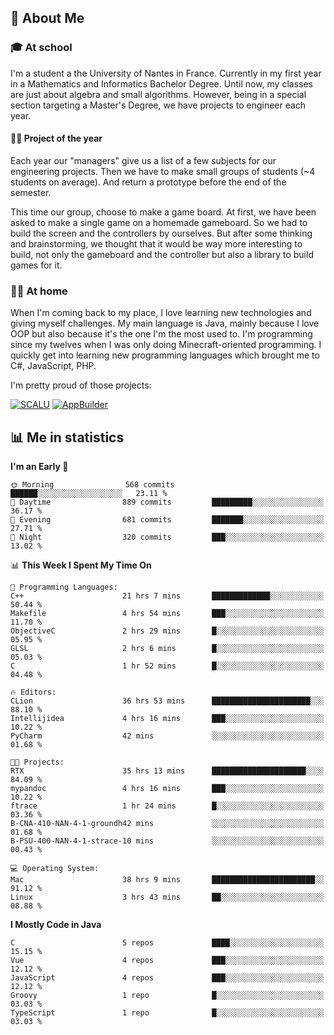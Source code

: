## 👀 About Me

### 🎓 At school

I'm a student a the University of Nantes in France. Currently in my first year in a Mathematics and Informatics Bachelor Degree. Until now, my classes are just about algebra and small algorithms. However, being in a special section targeting a Master's Degree, we have projects to engineer each year. 

#### 🔧🔬 Project of the year

Each year our "managers" give us a list of a few subjects for our engineering projects. Then we have to make small groups of students (~4 students on average). And return a prototype before the end of the semester.

This time our group, choose to make a game board. At first, we have been asked to make a single game on a homemade gameboard. So we had to build the screen and the controllers by ourselves. 
But after some thinking and brainstorming, we thought that it would be way more interesting to build, not only the gameboard and the controller but also a library to build games for it.

### 👨‍💻 At home

When I'm coming back to my place, I love learning new technologies and giving myself challenges. My main language is Java, mainly because I love OOP but also because it's the one I'm the most used to. I'm programming since my twelves when I was only doing Minecraft-oriented programming.  I quickly get into learning new programming languages which brought me to C#, JavaScript, PHP. 

I'm pretty proud of those projects:

[![SCALU](https://github-readme-stats.vercel.app/api/pin?username=renardfute&repo=SCALU)](https://github.com/renardfute/scalu)
[![AppBuilder](https://github-readme-stats.vercel.app/api/pin?username=pulsedev2&repo=AppBuilder)](https://github.com/pulsedev2/AppBuilder)

## 📊 Me in statistics
<!--START_SECTION:waka-->
**I'm an Early 🐤** 

```text
🌞 Morning                568 commits         ██████░░░░░░░░░░░░░░░░░░░   23.11 % 
🌆 Daytime                889 commits         █████████░░░░░░░░░░░░░░░░   36.17 % 
🌃 Evening                681 commits         ███████░░░░░░░░░░░░░░░░░░   27.71 % 
🌙 Night                  320 commits         ███░░░░░░░░░░░░░░░░░░░░░░   13.02 % 
```


📊 **This Week I Spent My Time On** 

```text
💬 Programming Languages: 
C++                      21 hrs 7 mins       █████████████░░░░░░░░░░░░   50.44 % 
Makefile                 4 hrs 54 mins       ███░░░░░░░░░░░░░░░░░░░░░░   11.70 % 
ObjectiveC               2 hrs 29 mins       █░░░░░░░░░░░░░░░░░░░░░░░░   05.95 % 
GLSL                     2 hrs 6 mins        █░░░░░░░░░░░░░░░░░░░░░░░░   05.03 % 
C                        1 hr 52 mins        █░░░░░░░░░░░░░░░░░░░░░░░░   04.48 % 

🔥 Editors: 
CLion                    36 hrs 53 mins      ██████████████████████░░░   88.10 % 
Intellijidea             4 hrs 16 mins       ███░░░░░░░░░░░░░░░░░░░░░░   10.22 % 
PyCharm                  42 mins             ░░░░░░░░░░░░░░░░░░░░░░░░░   01.68 % 

🐱‍💻 Projects: 
RTX                      35 hrs 13 mins      █████████████████████░░░░   84.09 % 
mypandoc                 4 hrs 16 mins       ███░░░░░░░░░░░░░░░░░░░░░░   10.22 % 
ftrace                   1 hr 24 mins        █░░░░░░░░░░░░░░░░░░░░░░░░   03.36 % 
B-CNA-410-NAN-4-1-groundh42 mins             ░░░░░░░░░░░░░░░░░░░░░░░░░   01.68 % 
B-PSU-400-NAN-4-1-strace-10 mins             ░░░░░░░░░░░░░░░░░░░░░░░░░   00.43 % 

💻 Operating System: 
Mac                      38 hrs 9 mins       ███████████████████████░░   91.12 % 
Linux                    3 hrs 43 mins       ██░░░░░░░░░░░░░░░░░░░░░░░   08.88 % 
```

**I Mostly Code in Java** 

```text
C                        5 repos             ████░░░░░░░░░░░░░░░░░░░░░   15.15 % 
Vue                      4 repos             ███░░░░░░░░░░░░░░░░░░░░░░   12.12 % 
JavaScript               4 repos             ███░░░░░░░░░░░░░░░░░░░░░░   12.12 % 
Groovy                   1 repo              █░░░░░░░░░░░░░░░░░░░░░░░░   03.03 % 
TypeScript               1 repo              █░░░░░░░░░░░░░░░░░░░░░░░░   03.03 % 
```




<!--END_SECTION:waka-->
